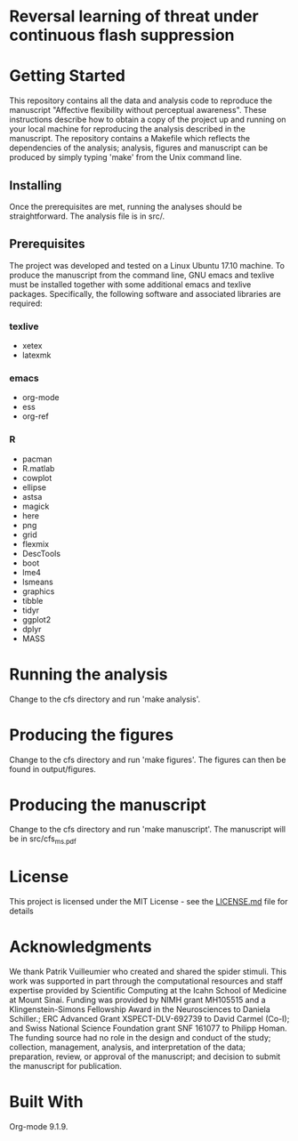 # Reversal learning of threat under continuous flash suppression

# Getting Started
This repository contains all the data and analysis
code to reproduce the manuscript "Affective flexibility without
perceptual awareness". These instructions describe how to obtain a copy
of the project up and running on your local machine for reproducing the
analysis described in the manuscript. The repository contains a Makefile
which reflects the dependencies of the analysis; analysis, figures and
manuscript can be produced by simply typing 'make' from the Unix command
line.

## Installing
Once the prerequisites are met, running the analyses should be
straightforward. The analysis file is in src/. 

## Prerequisites
The project was developed and tested on a Linux Ubuntu 17.10 machine. To
produce the manuscript from the command line, GNU emacs and texlive must
be installed together with some additional emacs and texlive
packages. Specifically, the following software and associated libraries
are required:

### texlive
-   xetex
-   latexmk

### emacs
-   org-mode
-   ess
-   org-ref

### R
-   pacman
-   R.matlab
-   cowplot
-   ellipse
-   astsa
-   magick
-   here
-   png
-   grid
-   flexmix
-   DescTools
-   boot
-   lme4
-   lsmeans
-   graphics
-   tibble
-   tidyr
-   ggplot2
-   dplyr
-   MASS

# Running the analysis
Change to the cfs directory and run 'make analysis'.

# Producing the figures
Change to the cfs directory and run 'make figures'. The figures can then
be found in output/figures.

# Producing the manuscript
Change to the cfs directory and run 'make manuscript'. The manuscript
will be in src/cfs<sub>ms.pdf</sub>

# License
This project is licensed under the MIT License - see the
[LICENSE.md](LICENSE.md) file for details

# Acknowledgments
We thank Patrik Vuilleumier who created and shared the spider
stimuli. This work was supported in part through the computational
resources and staff expertise provided by Scientific Computing at the
Icahn School of Medicine at Mount Sinai. Funding was provided by NIMH
grant MH105515 and a Klingenstein-Simons Fellowship Award in the
Neurosciences to Daniela Schiller.; ERC Advanced Grant XSPECT-DLV-692739
to David Carmel (Co-I); and Swiss National Science Foundation grant SNF
161077 to Philipp Homan. The funding source had no role in the design
and conduct of the study; collection, management, analysis, and
interpretation of the data; preparation, review, or approval of the
manuscript; and decision to submit the manuscript for publication.

# Built With
Org-mode 9.1.9.

